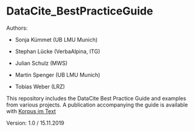 # DataCite_BestPracticeGuide

Authors:
* Sonja Kümmet (UB LMU Munich) 

* Stephan Lücke (VerbaAlpina, ITG) 

* Julian Schulz (MWS) 

* Martin Spenger (UB LMU Munich) 

* Tobias Weber (LRZ)

This repository includes the DataCite Best Practice Guide and examples from various projects. A publication accompanying the guide is available with [Korpus im Text](http://www.kit.gwi.uni-muenchen.de/?p=51272)


Version: 1.0 / 15.11.2019


